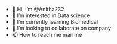 - 👋 Hi, I’m @Anitha232
- 👀 I’m interested in Data science 
- 🌱 I’m currently learning Biomedical 
- 💞️ I’m looking to collaborate on company
- 📫 How to reach me mail me

<!---
Anitha232/Anitha232 is a ✨ special ✨ repository because its `README.md` (this file) appears on your GitHub profile.
You can click the Preview link to take a look at your changes.
--->
